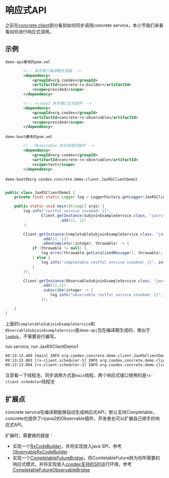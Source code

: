 # 响应式API

之前在[concrete client](06.javaClient.md)部分看到如何同步调用concrete service，本小节我们来看看如何进行响应式调用。

## 示例

`demo-api模块的pom.xml`

```xml
        <!-- 异步接口编译期生成器 -->
        <dependency>
            <groupId>org.coodex</groupId>
            <artifactId>concrete-rx-builder</artifactId>
            <scope>provided</scope>
        </dependency>

        <!-- rxjava2 异步接口生成插件 -->
        <dependency>
            <groupId>org.coodex</groupId>
            <artifactId>concrete-rx-observable</artifactId>
            <scope>provided</scope>
        </dependency>
```

`demo-boot模块的pom.xml`

```xml
        <!-- Observable 异步调用的插件 -->
        <dependency>
            <groupId>org.coodex</groupId>
            <artifactId>concrete-rx-observable</artifactId>
            <scope>test</scope>
        </dependency>
```

`demo-boot的org.coodex.concrete.demo.client.JaxRSClientDemo1`

```java

public class JaxRSClientDemo1 {
    private final static Logger log = LoggerFactory.getLogger(JaxRSClientDemo1.class);

    public static void main(String[] args) {
        log.info("restful service invoked: {}",
                Client.getInstance(SubjoinExampleService.class, "jaxrs")
                        .add(11, 12)
        );

        Client.getInstance(CompletableSubjoinExampleService.class, "jaxrs")
                .add(11, 12)
                .whenComplete((integer, throwable) -> {
            if (throwable != null) {
                log.error(throwable.getLocalizedMessage(), throwable);
            } else {
                log.info("completable restful service invoked: {}", integer);
            }
        });

        Client.getInstance(ObservableSubjoinExampleService.class, "jaxrs")
                .add(11,12)
                .subscribe(integer -> {
                    log.info("observable restful service invoked: {}", integer);
                });

    }
}

```

上面的`CompletableSubjoinExampleService`和`ObservableSubjoinExampleService`是`demo-api`包在编译期生成的，类似于[`lombok`](https://projectlombok.org/)，不需要自行编写。

run service, run JaxRXClientDemo1

```txt
09:13:13.489 [main] INFO org.coodex.concrete.demo.client.JaxRSClientDemo1 - restful service invoked: 23
09:13:13.803 [rx-client.scheduler-1] INFO org.coodex.concrete.demo.client.JaxRSClientDemo1 - completable restful service invoked: 23
09:13:13.804 [rx-client.scheduler-1] INFO org.coodex.concrete.demo.client.JaxRSClientDemo1 - observable restful service invoked: 23
```

注意看一下线程池，同步调用方式是`main`线程，两个响应式接口使用的是`rx-client.scheduler`线程池

## 扩展点

concrete service在编译期能够自动生成响应式API，默认支持Completable，concrete也提供了rxjava2的Observable插件，开发者也可以扩展自己顺手的响应式API。

扩展时，需要做的就是：

- 实现一个[RxCodeBuilder](https://github.com/coodex2016/concrete.coodex.org/blob/0.4.x/01.spec/concrete-api/src/main/java/org/coodex/concrete/api/rx/RxCodeBuilder.java)，并将实现放入java SPI，参考[ObservableRxCodeBuilder](https://github.com/coodex2016/concrete.coodex.org/blob/0.4.x/plugins/concrete-rx-observable/src/main/java/org/coodex/concrete/rx/ObservableRxCodeBuilder.java)
- 实现一个[CompletableFutureBridge](https://github.com/coodex2016/concrete.coodex.org/blob/0.4.x/01.spec/concrete-api/src/main/java/org/coodex/concrete/api/rx/CompletableFutureBridge.java)，将ComletableFuture转为你所需要的响应式模式，并将实现放入[coodex支持的SPI](..\coodex-utilities\SPI.md)运行环境，参考[CompletableFutureObservableBridge](https://github.com/coodex2016/concrete.coodex.org/blob/0.4.x/plugins/concrete-rx-observable/src/main/java/org/coodex/concrete/rx/CompletableFutureObservableBridge.java)
